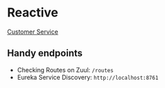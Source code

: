 # Reactive

[Customer Service](./Customer-Service/Readme.md)

## Handy endpoints
* Checking Routes on Zuul: `/routes`
* Eureka Service Discovery: `http://localhost:8761`